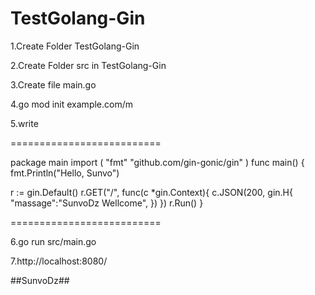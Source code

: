 # TestGolang-Gin



1.Create Folder TestGolang-Gin

2.Create Folder src in TestGolang-Gin

3.Create file main.go

4.go mod init example.com/m

5.write

==========================


package main
import (
"fmt"
"github.com/gin-gonic/gin"
)
func main() {
fmt.Println("Hello, Sunvo")

r := gin.Default() 
r.GET("/", func(c *gin.Context){ 
c.JSON(200, gin.H{
"massage":"SunvoDz Wellcome",
        })
    })
r.Run()
}

==========================

6.go run src/main.go

7.http://localhost:8080/

##SunvoDz##
